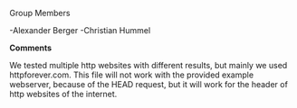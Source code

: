 Group Members

-Alexander Berger
-Christian Hummel

**Comments**

We tested multiple http websites with different results, but mainly we used httpforever.com. This file will not work with the provided example webserver, because of the HEAD request, but it will work for the header of http websites of the internet.

